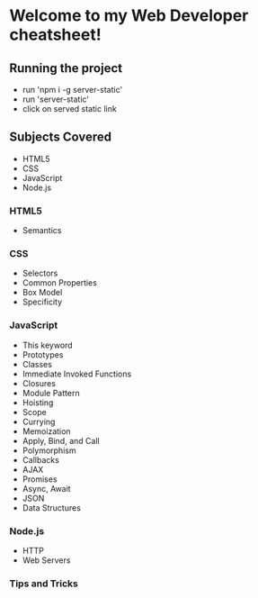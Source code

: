 # Welcome to my Web Developer cheatsheet!

## Running the project

- run 'npm i -g server-static'
- run 'server-static'
- click on served static link

## Subjects Covered

- HTML5
- CSS
- JavaScript
- Node.js

### HTML5

- Semantics

### CSS

- Selectors
- Common Properties
- Box Model
- Specificity

### JavaScript

- This keyword
- Prototypes
- Classes
- Immediate Invoked Functions
- Closures
- Module Pattern
- Hoisting
- Scope
- Currying
- Memoization
- Apply, Bind, and Call
- Polymorphism
- Callbacks
- AJAX
- Promises
- Async, Await
- JSON
- Data Structures

### Node.js

- HTTP
- Web Servers

### Tips and Tricks
